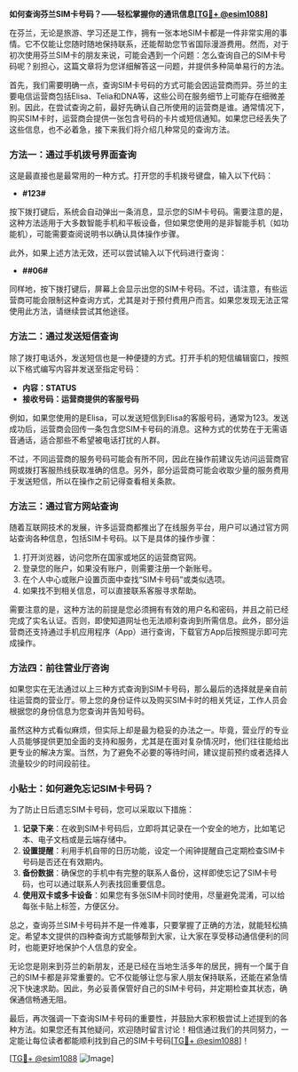 **如何查询芬兰SIM卡号码？——轻松掌握你的通讯信息[[TG💪+ @esim1088](https://t.me/s/esim1088)]**

在芬兰，无论是旅游、学习还是工作，拥有一张本地SIM卡都是一件非常实用的事情。它不仅能让您随时随地保持联系，还能帮助您节省国际漫游费用。然而，对于初次使用芬兰SIM卡的朋友来说，可能会遇到一个问题：怎么查询自己的SIM卡号码呢？别担心，这篇文章将为您详细解答这一问题，并提供多种简单易行的方法。

首先，我们需要明确一点，查询SIM卡号码的方式可能会因运营商而异。芬兰的主要电信运营商包括Elisa、Telia和DNA等，这些公司在服务细节上可能存在细微差别。因此，在尝试查询之前，最好先确认自己所使用的运营商是谁。通常情况下，购买SIM卡时，运营商会提供一张包含号码的卡片或短信通知。如果您已经丢失了这些信息，也不必着急，接下来我们将介绍几种常见的查询方法。

### 方法一：通过手机拨号界面查询

这是最直接也是最常用的一种方式。打开您的手机拨号键盘，输入以下代码：

- **#123#**

按下拨打键后，系统会自动弹出一条消息，显示您的SIM卡号码。需要注意的是，这种方法适用于大多数智能手机和平板设备，但如果您使用的是非智能手机（如功能机），可能需要查阅说明书以确认具体操作步骤。

此外，如果上述方法无效，还可以尝试输入以下代码进行查询：

- **##06#**

同样地，按下拨打键后，屏幕上会显示出您的SIM卡号码。不过，请注意，有些运营商可能会限制这种查询方式，尤其是对于预付费用户而言。如果您发现无法正常使用此方法，请继续尝试其他途径。

### 方法二：通过发送短信查询

除了拨打电话外，发送短信也是一种便捷的方式。打开手机的短信编辑窗口，按照以下格式编写内容并发送至指定号码：

- **内容：STATUS**
- **接收号码：运营商提供的客服号码**

例如，如果您使用的是Elisa，可以发送短信到Elisa的客服号码，通常为123。发送成功后，运营商会回传一条包含您SIM卡号码的消息。这种方式的优势在于无需语音通话，适合那些不希望被电话打扰的人群。

不过，不同运营商的服务号码可能会有所不同，因此在操作前建议先访问运营商官网或拨打客服热线获取准确的信息。另外，部分运营商可能会收取少量的服务费用于发送短信，所以在操作之前记得查看相关条款。

### 方法三：通过官方网站查询

随着互联网技术的发展，许多运营商都推出了在线服务平台，用户可以通过官方网站查询各种信息，包括SIM卡号码。以下是具体的操作步骤：

1. 打开浏览器，访问您所在国家或地区的运营商官网。
2. 登录您的账户，如果没有账户，则需要注册一个新账号。
3. 在个人中心或账户设置页面中查找“SIM卡号码”或类似选项。
4. 如果找不到相关信息，可以直接联系客服寻求帮助。

需要注意的是，这种方法的前提是您必须拥有有效的用户名和密码，并且之前已经完成了实名认证。否则，即使知道网址也无法顺利查询到所需信息。此外，部分运营商还支持通过手机应用程序（App）进行查询，下载官方App后按照提示即可完成操作。

### 方法四：前往营业厅咨询

如果您实在无法通过以上三种方式查询到SIM卡号码，那么最后的选择就是亲自前往运营商的营业厅。带上您的身份证件以及购买SIM卡时的相关凭证，工作人员会根据您的身份信息为您查询并告知号码。

虽然这种方式看似麻烦，但实际上却是最为稳妥的办法之一。毕竟，营业厅的专业人员能够提供更加全面的支持和服务，尤其是在面对复杂情况时，他们往往能给出更专业的解决方案。当然，为了避免不必要的等待时间，建议提前预约或者选择人流量较少的时间段前往。

### 小贴士：如何避免忘记SIM卡号码？

为了防止日后遗忘SIM卡号码，您可以采取以下措施：

1. **记录下来**：在收到SIM卡号码后，立即将其记录在一个安全的地方，比如笔记本、电子文档或是云端存储中。
2. **设置提醒**：利用手机自带的日历功能，设定一个闹钟提醒自己定期检查SIM卡号码是否还在有效期内。
3. **备份数据**：确保您的手机中有完整的联系人备份，这样即使忘记了SIM卡号码，也可以通过联系人列表找回重要信息。
4. **使用双卡或多卡设备**：如果您有多张SIM卡同时使用，尽量避免混淆，可以给每张卡贴上标签，方便区分。

总之，查询芬兰SIM卡号码并不是一件难事，只要掌握了正确的方法，就能轻松搞定。希望本文提供的四种查询方式能够帮到大家，让大家在享受移动通信便利的同时，也能更好地保护个人信息的安全。

无论您是刚来到芬兰的新朋友，还是已经在当地生活多年的居民，拥有一个属于自己的SIM卡都是非常重要的。它不仅能够让您与家人朋友保持联系，还能在紧急情况下快速求助。因此，务必妥善保管好自己的SIM卡号码，并定期检查其状态，确保通信畅通无阻。

最后，再次强调一下查询SIM卡号码的重要性，并鼓励大家积极尝试上述提到的各种方法。如果您还有其他疑问，欢迎随时留言讨论！相信通过我们的共同努力，一定能让每位读者都能顺利找到自己的SIM卡号码[[TG💪+ @esim1088](https://t.me/s/esim1088)]！

[[TG💪+ @esim1088](https://t.me/s/esim1088) ![Image](https://i.postimg.cc/4NQfJmqS/Snipaste-2025-05-13-00-14-12.png)]